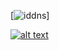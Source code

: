 [![id](https://www.digitalocean.com/community/tutorials/how-to-configure-bind-as-a-private-network-dns-server-on-ubuntu-14-04/)dns]

[![alt text](http://path/to/img.jpg "title")](你的链接地址)